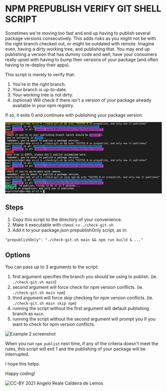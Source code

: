 # NPM PREPUBLISH VERIFY GIT SHELL SCRIPT

Sometimes we're moving too fast and end up having to publish several package versions consecutively. This adds risks as you might not be with the right branch checked out, or might be outdated with remote. Imagine even, having a dirty working tree, and publishing that. You may end up publishing a version that has dummy code and well, have your consumers really upset with having to bump their versions of your package (and often having to re-deploy their apps).

This script is merely to verify that:
1. You're in the right branch.
2. Your branch is up-to-date.
3. Your working tree is not dirty.
4. (optional) Will check if there isn't a version of your package already available in your npm registry.

If so, it exits 0 and continues with publishing your package version.

![Example screenshot](https://github.com/angeloreale/npm-prepublish-verify-git/blob/master/screenshot.png?raw=true)
## Steps

1. Copy this script to the directory of your convenience.
2. Make it executable with `chmod +x ./check-git.sh`
3. Add it to your package.json prepublishOnly script, as in:
```
"prepublishOnly": "./check-git.sh main && npm run build & ..."
````

## Options

You can pass up to 3 arguments to the script:

1. first argument specifies the branch you should be using to publish. (ie. `./check-git.sh main`)
2. second argument will force check for npm version conflicts. (ie. `./check-git.sh main npm`)
3. third argument will force skip checking for npm version conflicts. (ie. `./check-git.sh main skip npm`)
4. running the script without the first argument will default publishing branch as `main`.
5. running the script without the second argument will prompt you if you want to check for npm version conflicts.

![Example 2 screenshot](https://github.com/angeloreale/npm-prepublish-verify-git/blob/master/screenshot-2.png?raw=true)

When you run `npm publish` next time, if any of the criteria doesn't meet the rules, this script will exit 1 and the publishing of your package will be interrupted.

I hope this helps.

Happy coding!

![CC-BY](https://licensebuttons.net/l/by/4.0/80x15.png)
2021 Angelo Reale Caldeira de Lemos

